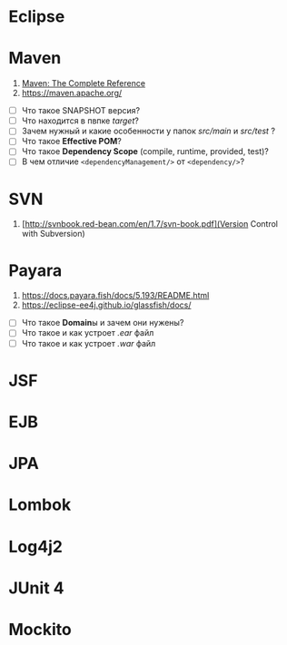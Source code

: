 # Eclipse
# Maven
1. [Maven: The Complete Reference](https://books.sonatype.com/mvnref-book/pdf/mvnref-pdf.pdf)
2. https://maven.apache.org/

- [ ] Что такое SNAPSHOT версия?
- [ ] Что находится в пвпке *target*?
- [ ] Зачем нужный и какие особенности у папок *src/main* и *src/test* ?
- [ ] Что такое **Effective POM**?
- [ ] Что такое **Dependency Scope** (compile, runtime, provided, test)?
- [ ] В чем отличие `<dependencyManagement/>` от `<dependency/>`? 
# SVN
1. [http://svnbook.red-bean.com/en/1.7/svn-book.pdf](Version Control with Subversion)

# Payara
1. https://docs.payara.fish/docs/5.193/README.html
2. https://eclipse-ee4j.github.io/glassfish/docs/

- [ ] Что такое **Domain**ы и зачем они нужены? 
- [ ] Что такое и как устроет *.ear* файл
- [ ] Что такое и как устроет *.war* файл

# JSF
# EJB
# JPA
# Lombok
# Log4j2
# JUnit 4
# Mockito
